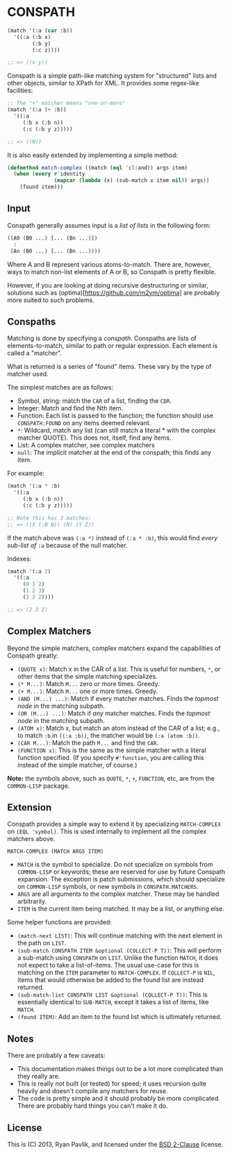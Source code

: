 # CONSPATH

```lisp
(match '(:a (car :b))
  '((:a (:b x)
        (:b y)
        (:c z))))

;; => ((x y))
```

Conspath is a simple path-like matching system for "structured" lists
and other objects, similar to XPath for XML.  It provides some
regex-like facilities:

```lisp
;; The "+" matcher means "one-or-more"
(match '(:a (+ :b))
  '((:a
     (:b x (:b n))
     (:c (:b y z)))))

;; => ((N))
```

It is also easily extended by implementing a simple method:

```lisp
(defmethod match-complex ((match (eql 'cl:and)) args item)
  (when (every #'identity
               (mapcar (lambda (x) (sub-match x item nil)) args))
    (found item)))
```

## Input

Conspath generally assumes input is a *list of lists* in the following
form:

```lisp
((A0 (B0 ...) [... (Bn ...)])
  :
 (An (B0 ...) [... (Bn ...))))
```

Where A and B represent various atoms-to-match.  There are, however,
ways to match non-list elements of A or B, so Conspath is pretty
flexible.

However, if you are looking at doing recursive destructuring or
similar, solutions such as (optima)[https://github.com/m2ym/optima]
are probably more suited to such problems.

## Conspaths

Matching is done by specifying a *conspath*.  Conspaths are lists of
elements-to-match, similar to path or regular expression.  Each
element is called a "matcher".

What is returned is a series of "found" items.  These vary by the type
of matcher used.

The simplest matches are as follows:

- Symbol, string: match the `CAR` of a list, finding the `CDR`.
- Integer: Match and find the Nth item.
- Function: Each list is passed to the function; the function should
  use `CONSPATH:FOUND` on any items deemed relevant.
- `*`: Wildcard, match any list (can still match a literal * with
  the complex matcher QUOTE).  This does not, itself, find any items.
- List: A complex matcher, see complex matchers
- `null`: The implicit matcher at the end of the conspath; this finds
  any item.

For example:

```lisp
(match '(:a * :b)
  '((:a
     (:b x (:b n))
     (:c (:b y z)))))

;; Note this has 3 matches:
;; => ((X (:B N)) (N) (Y Z))
```

If the match above was `(:a *)` instead of `(:a * :b)`, this would
find *every sub-list of `:a`* because of the null matcher.

Indexes:

```lisp
(match '(:a 2)
  '((:a
     (0 1 2)
     (1 2 3)
     (2 2 2))))

;; => (2 3 2)
```

## Complex Matchers

Beyond the simple matchers, complex matchers expand the capabilities
of Conspath greatly:

- `(QUOTE x)`: Match x in the CAR of a list.  This is useful for
  numbers, `*`, or other items that the simple matching
  specializes.
- `(* M...)`: Match `M...` zero or more times.  Greedy.
- `(+ M...)`: Match `M...` one or more times.  Greedy.
- `(AND (M...) ...)`: Match if every matcher matches.  Finds the
  *topmost node* in the matching subpath.
- `(OR (M...) ...)`: Match if *any* matcher matches.  Finds the
  *topmost node* in the matching subpath.
- `(ATOM x)`: Match x, but match an atom instead of the CAR of a list;
  e.g., to match `:b` in `((:a :b))`, the matcher would be `(:a (atom
  :b))`.
- `(CAR M...)`: Match the path `M...` and find the `CAR`.
- `(FUNCTION x)`: This is the same as the simple matcher with a
  literal function specified. (If you specify `#'function`, you are
  calling this instead of the simple matcher, of course.)

**Note:** the symbols above, such as `QUOTE`, `*`, `+`, `FUNCTION`,
etc, are from the `COMMON-LISP` package.

## Extension

Conspath provides a simple way to extend it by specializing
`MATCH-COMPLEX` on `(EQL 'symbol)`.  This is used internally to
implement all the complex matchers above.

`MATCH-COMPLEX (MATCH ARGS ITEM)`

- `MATCH` is the symbol to specialize.  Do not specialize on symbols
  from `COMMON-LISP` or keywords; these are reserved for use by future
  Conspath expansion.  The exception is patch submissions, which
  should specialize on `COMMON-LISP` symbols, or new symbols in
  `CONSPATH.MATCHERS`.
- `ARGS` are all arguments to the complex matcher.  These may be
  handled arbitrarily.
- `ITEM` is the current item being matched.  It may be a list, or
  anything else.

Some helper functions are provided:

- `(match-next LIST)`: This will continue matching with the next
  element in the path on `LIST`.
- `(sub-match CONSPATH ITEM &optional (COLLECT-P T))`:
  This will perform a sub-match using `CONSPATH` on `LIST`.  Unlike
  the function `MATCH`, it does not expect to take a list-of-items.
  The usual use-case for this is matching on the `ITEM` parameter to
  `MATCH-COMPLEX`.  If `COLLECT-P` is `NIL`, items that would
  otherwise be added to the found list are instead returned.
- `(sub-match-list CONSPATH LIST &optional (COLLECT-P T))`:
  This is essentially identical to `SUB-MATCH`, except it takes a
  list of items, like `MATCH`.
- `(found ITEM)`: Add an item to the found list which is ultimately
  returned.

## Notes

There are probably a few caveats:

- This documentation makes things out to be a lot more complicated
  than they really are.
- This is really not built (or tested) for speed; it uses recursion
  quite heavily and doesn't compile any matchers for reuse.
- The code is pretty simple and it should probably be more
  complicated.  There are probably hard things you can't make it do.

## License

This is (C) 2013, Ryan Pavlik, and licensed under the [BSD
2-Clause](http://opensource.org/licenses/BSD-2-Clause) license.
